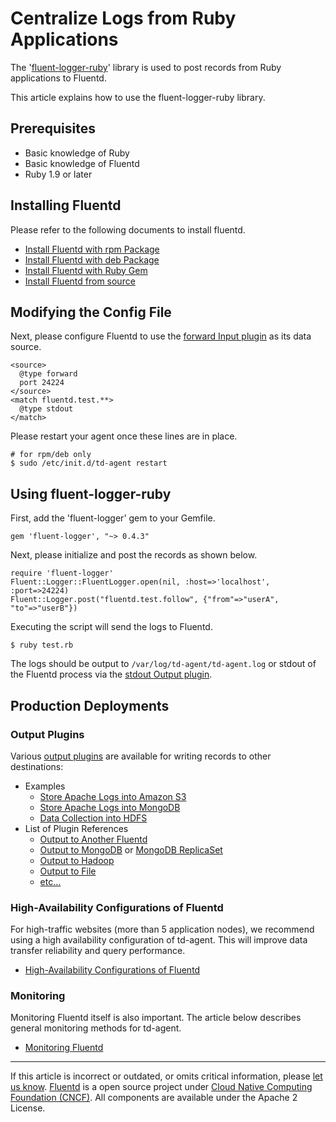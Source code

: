 # Centralize Logs from Ruby Applications

The '[fluent-logger-ruby](http://github.com/fluent/fluent-logger-ruby)'
library is used to post records from Ruby applications to Fluentd.

This article explains how to use the fluent-logger-ruby library.


## Prerequisites

-   Basic knowledge of Ruby
-   Basic knowledge of Fluentd
-   Ruby 1.9 or later

## Installing Fluentd

Please refer to the following documents to install fluentd.

-   [Install Fluentd with rpm Package](/articles/install-by-rpm.md)
-   [Install Fluentd with deb Package](/articles/install-by-deb.md)
-   [Install Fluentd with Ruby Gem](/articles/install-by-gem.md)
-   [Install Fluentd from source](/articles/install-from-source.md)

## Modifying the Config File

Next, please configure Fluentd to use the [forward Input
plugin](/plugins/input/in_forward.md) as its data source.

``` {.CodeRay}
<source>
  @type forward
  port 24224
</source>
<match fluentd.test.**>
  @type stdout
</match>
```

Please restart your agent once these lines are in place.

``` {.CodeRay}
# for rpm/deb only
$ sudo /etc/init.d/td-agent restart
```

## Using fluent-logger-ruby

First, add the 'fluent-logger' gem to your Gemfile.

``` {.CodeRay}
gem 'fluent-logger', "~> 0.4.3"
```

Next, please initialize and post the records as shown below.

``` {.CodeRay}
require 'fluent-logger'
Fluent::Logger::FluentLogger.open(nil, :host=>'localhost', :port=>24224)
Fluent::Logger.post("fluentd.test.follow", {"from"=>"userA", "to"=>"userB"})
```

Executing the script will send the logs to Fluentd.

``` {.CodeRay}
$ ruby test.rb
```

The logs should be output to `/var/log/td-agent/td-agent.log` or stdout
of the Fluentd process via the [stdout Output plugin](/plugins/output/out_stdout.md).

## Production Deployments

### Output Plugins

Various [output plugins](/plugins/output/output-plugin-overview.md) are available for
writing records to other destinations:

-   Examples
    -   [Store Apache Logs into Amazon S3](/articles/apache-to-s3.md)
    -   [Store Apache Logs into MongoDB](/articles/apache-to-mongodb.md)
    -   [Data Collection into HDFS](/articles/http-to-hdfs.md)
-   List of Plugin References
    -   [Output to Another Fluentd](/plugins/output/out_forward.md)
    -   [Output to MongoDB](/plugins/output/out_mongo.md) or [MongoDB ReplicaSet](/plugins/output/out_mongo_replset.md)
    -   [Output to Hadoop](/plugins/output/out_webhdfs.md)
    -   [Output to File](/plugins/output/out_file.md)
    -   [etc...](http://fluentd.org/plugin/)

### High-Availability Configurations of Fluentd

For high-traffic websites (more than 5 application nodes), we recommend
using a high availability configuration of td-agent. This will improve
data transfer reliability and query performance.

-   [High-Availability Configurations of Fluentd](/deployment/high-availability.md)

### Monitoring

Monitoring Fluentd itself is also important. The article below describes
general monitoring methods for td-agent.

-   [Monitoring Fluentd](/deployment/monitoring.md)


------------------------------------------------------------------------

If this article is incorrect or outdated, or omits critical information,
please [let us know](https://github.com/fluent/fluentd-docs/issues?state=open).
[Fluentd](http://www.fluentd.org/) is a open source project under [Cloud
Native Computing Foundation (CNCF)](https://cncf.io/). All components
are available under the Apache 2 License.
